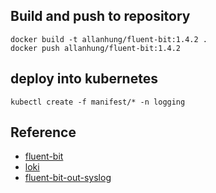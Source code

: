 ## Build and push to repository
```
docker build -t allanhung/fluent-bit:1.4.2 .
docker push allanhung/fluent-bit:1.4.2
```

## deploy into kubernetes
```
kubectl create -f manifest/* -n logging
```

## Reference
  - [fluent-bit](https://github.com/fluent/fluent-bit)
  - [loki](https://github.com/grafana/loki)
  - [fluent-bit-out-syslog](https://github.com/pivotal-cf/fluent-bit-out-syslog)
